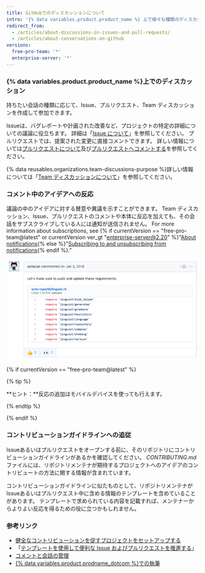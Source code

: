 ```yaml
---
title: GitHubでのディスカッションについて
intro: '{% data variables.product.product_name %} 上で様々な種類のディスカッションを用い、特定のプロジェクトや変更について、そしてもっと幅広くプロジェクトや Team のゴールについて議論できます。'
redirect_from:
  - /articles/about-discussions-in-issues-and-pull-requests/
  - /articles/about-conversations-on-github
versions:
  free-pro-team: '*'
  enterprise-server: '*'
---
```


### {% data variables.product.product_name %}上でのディスカッション

持ちたい会話の種類に応じて、Issue、プルリクエスト、Team ディスカッションを作成して参加できます。

Issueは、バグレポートや計画された改善など、プロジェクトの特定の詳細についての議論に役立ちます。 詳細は「[Issue について](/articles/about-issues)」を参照してください。 プルリクエストでは、提案された変更に直接コメントできます。 詳しい情報については[プルリクエストについて](/articles/about-pull-requests)及び[プルリクエストへコメントする](/articles/commenting-on-a-pull-request)を参照してください。

{% data reusables.organizations.team-discussions-purpose %}詳しい情報については「[Team ディスカッションについて](/articles/about-team-discussions)」を参照してください。

### コメント中のアイデアへの反応

議論の中のアイデアに対する賛意や異議を示すことができます。 Team ディスカッション、Issue、プルリクエストのコメントや本体に反応を加えても、その会話をサブスクライブしている人には通知が送信されません。 For more information about subscriptions, see {% if currentVersion == "free-pro-team@latest" or currentVersion ver_gt "enterprise-server@2.20" %}"[About notifications](/github/managing-subscriptions-and-notifications-on-github/about-notifications){% else %}"[Subscribing to and unsubscribing from notifications](/github/receiving-notifications-about-activity-on-github/subscribing-to-and-unsubscribing-from-notifications){% endif %}."

![反応を含むIssueの例](/assets/images/help/repository/issue-reactions.png)

{% if currentVersion == "free-pro-team@latest" %}

{% tip %}

**ヒント：**反応の追加はモバイルデバイスを使っても行えます。

{% endtip %}

{% endif %}
### コントリビューションガイドラインへの追従

Issueあるいはプルリクエストをオープンする前に、そのリポジトリにコントリビューションガイドラインがあるかを確認してください。 *CONTRIBUTING.md*ファイルには、リポジトリメンテナが期待するプロジェクトへのアイデアのコントリビュートの方法に関する情報が含まれています。

コントリビューションガイドラインに似たものとして、リポジトリメンテナがIssueあるいはプルリクエスト中に含める情報のテンプレートを含めていることがあります。 テンプレートで求められている内容を記載すれば、メンテナーからよりよい反応を得るための役に立つかもしれません。

### 参考リンク

- [健全なコントリビューションを促すプロジェクトをセットアップする](/articles/setting-up-your-project-for-healthy-contributions)
- 「[テンプレートを使用して便利な Issue およびプルリクエストを推進する](/github/building-a-strong-community/using-templates-to-encourage-useful-issues-and-pull-requests)」
- [コメントと会話の管理](/articles/moderating-comments-and-conversations)
- [{% data variables.product.prodname_dotcom %}での執筆](/articles/writing-on-github)
